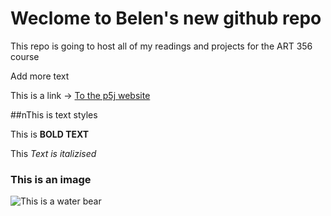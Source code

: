 # Weclome to Belen's new github repo

This repo is going to host all of my readings and projects for the ART 356 course

Add more text

This is a link -> [To the p5j website](https://p5js.org/)

##nThis is text styles

This is **BOLD TEXT**

This *Text is italizised*

### This is an image

![This is a water bear](link)




